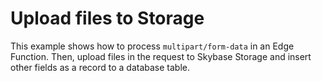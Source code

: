 # Upload files to Storage

This example shows how to process `multipart/form-data` in an Edge Function. Then, upload files in the request to Skybase Storage and insert other fields as a record to a database table.
